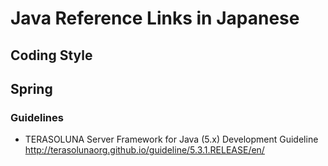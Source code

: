 # Java Reference Links in Japanese

## Coding Style

## Spring

### Guidelines

- TERASOLUNA Server Framework for Java (5.x) Development Guideline http://terasolunaorg.github.io/guideline/5.3.1.RELEASE/en/



